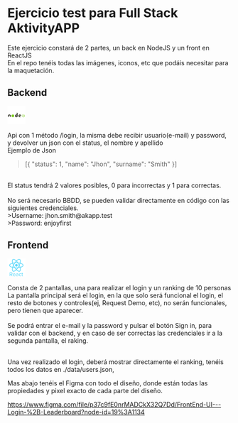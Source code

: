 # Ejercicio test para Full Stack AktivityAPP

Este ejercicio constará de 2 partes, un back en NodeJS y un front en ReactJS<br>
En el repo tenéis todas las imágenes, iconos, etc que podáis necesitar para la maquetación.

<h2>Backend</h2><a href="https://nodejs.org" target="_blank" rel="noreferrer"> <img src="https://raw.githubusercontent.com/devicons/devicon/master/icons/nodejs/nodejs-original-wordmark.svg" alt="nodejs" width="40" height="40"/> </a>

Api con 1 método /login, la misma debe recibir usuario(e-mail) y password, y devolver un json con el status, el nombre y apellido
<br>
Ejemplo de Json<br>
>[{
>	"status": 1,
>	"name": "Jhon",
>	"surname": "Smith"
>}]
<br>
El status tendrá 2 valores posibles, 0 para incorrectas y 1 para correctas.
<br><br>
No será necesario BBDD, se pueden validar directamente en código con las siguientes credenciales.<br>
>Username: jhon.smith@akapp.test<br>
>Password: enjoyfirst<br>


<h2>Frontend</h2><a href="https://reactjs.org/" target="_blank" rel="noreferrer"> <img src="https://raw.githubusercontent.com/devicons/devicon/master/icons/react/react-original-wordmark.svg" alt="react" width="40" height="40"/> </a>

Consta de 2 pantallas, una para realizar el login y un ranking de 10 personas<br>
La pantalla principal será el login, en la que solo será funcional el login, el resto de botones y controles(ej, Request Demo, etc), no serán funcionales, pero tienen que aparecer.<br>
<br>
Se podrá entrar el e-mail y la password y pulsar el botón Sign in, para validar con el backend, y en caso de ser correctas las credenciales ir a la segunda pantalla, el raking.<br>
<!--```diff
-Si necesitáis mostrar algún mensaje, podéis sustituir el texto de Lorem ipsum..., por el texto que necesitéis en color rojo y con el mismo tipo de letra. 
``` -->
<br>
Una vez realizado el login, deberá mostrar directamente el ranking, tenéis todos los datos en ./data/users.json, 

Mas abajo tenéis el Figma con todo el diseño, donde están todas las propiedades y pixel exacto de cada parte del diseño.

https://www.figma.com/file/p37c9fE0nrMADCkX32Q7Dd/FrontEnd-UI---Login-%2B-Leaderboard?node-id=19%3A1134

